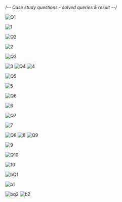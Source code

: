 /*--
Case study questions - solved queries & result
--*/


![Q1](https://github.com/user-attachments/assets/aacf328d-7f96-44be-9846-f4d313ee96ec)


![1](https://github.com/user-attachments/assets/b8b1cf94-5e6e-4990-962a-1750a3569050)


![Q2](https://github.com/user-attachments/assets/458a04c1-1ab2-493f-be04-91375047fcb4)

![2](https://github.com/user-attachments/assets/cde8adab-9439-48b2-85f6-b34ea3dba52d)

![Q3](https://github.com/user-attachments/assets/9a264434-43a2-4e1a-a3dc-5a17cc9dc796)

![3](https://github.com/user-attachments/assets/5a2d4675-8bcc-4733-b6c0-aa2252069080)
![Q4](https://github.com/user-attachments/assets/d66a7cf6-9079-4568-9227-4487f4b3c855)
![4](https://github.com/user-attachments/assets/22430b64-be8f-47e6-aa11-f6740453696e)

![Q5](https://github.com/user-attachments/assets/c234f695-8e92-4192-856c-2e3754ef4ddf)


![5](https://github.com/user-attachments/assets/f79e248d-4f02-4441-88df-2bdc2d2ccb8d)

![Q6](https://github.com/user-attachments/assets/724f6e84-72f2-42c0-8a42-ec6f7dbdc615)

![6](https://github.com/user-attachments/assets/16018fec-5746-4245-91e5-c33c9f880aa3)

![Q7](https://github.com/user-attachments/assets/b97b1859-9313-4ca9-8511-17406e7ba49a)

![7](https://github.com/user-attachments/assets/0b0fbef4-89cd-4801-83b1-9d77a5293bb9)

![Q8](https://github.com/user-attachments/assets/3b149b15-ce1d-4d02-8a01-3d05ccd74a6a)
![8](https://github.com/user-attachments/assets/3541aeed-c231-47df-baab-4960193d415e)
![Q9](https://github.com/user-attachments/assets/2e590811-caec-40a6-ac3a-bb47d014c150)

![9](https://github.com/user-attachments/assets/5a669125-9cae-4969-9bad-c931357c0fdc)

![Q10](https://github.com/user-attachments/assets/6606976f-6e8f-4dd0-aa1e-5ba8dff31217)



![10](https://github.com/user-attachments/assets/1c41614a-27a5-4d65-af08-f43a0cd37cb7)


![bQ1](https://github.com/user-attachments/assets/0a4ca5f9-c06f-4b8e-b344-ebef014e25f8)

![b1](https://github.com/user-attachments/assets/0c56cecd-4d74-4596-8f50-d54f21b621d9)

![bq2](https://github.com/user-attachments/assets/23bdfb71-5892-4479-a8fe-66c30efbb378)
![b2](https://github.com/user-attachments/assets/d15c9de5-f832-4e78-a801-2a17a74c34b8)

